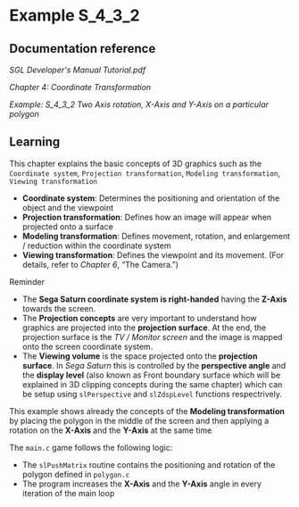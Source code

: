 # Example S_4_3_2
 
## Documentation reference

_SGL Developer's Manual Tutorial.pdf_

_Chapter 4: Coordinate Transformation_

_Example: S_4_3_2 Two Axis rotation, X-Axis and Y-Axis on a particular polygon_

## Learning  

This chapter explains the basic concepts of 3D graphics such as the `Coordinate system`, `Projection transformation`, `Modeling transformation`, `Viewing transformation`

- **Coordinate system**: Determines the positioning and orientation of the object and the viewpoint
- **Projection transformation**: Defines how an image will appear when projected onto a surface
- **Modeling transformation**: Defines movement, rotation, and enlargement / reduction within the coordinate system
- **Viewing transformation**: Defines the viewpoint and its movement. (For details, refer to _Chapter 6_, “The Camera.”)

Reminder

- The **Sega Saturn coordinate system is right-handed** having the **Z-Axis** towards the screen.
- The **Projection concepts** are very important to understand how graphics are projected into the **projection surface**. At the end, the projection surface is the *TV / Monitor screen* and the image is mapped onto the screen coordinate system.
- The **Viewing volume** is the space projected onto the **projection surface**. In *Sega Saturn* this is controlled by the **perspective angle** and the **display level** (also known as Front boundary surface which will be explained in 3D clipping concepts during the same chapter) which can be setup using `slPerspective` and `slZdspLevel` functions respectrively.

This example shows already the concepts of the **Modeling transformation** by placing the polygon in the middle of the screen and then applying a rotation on the **X-Axis** and the **Y-Axis** at the same time

The `main.c` game follows the following logic:

- The `slPushMatrix` routine contains the positioning and rotation of the polygon defined in `polygon.c` 
- The program increases the **X-Axis** and the **Y-Axis** angle in every iteration of the main loop
